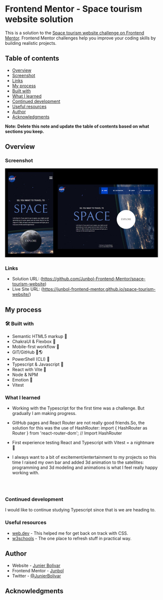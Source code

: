 # Frontend Mentor - Space tourism website solution

This is a solution to the [Space tourism website challenge on Frontend Mentor](https://www.frontendmentor.io/challenges/space-tourism-multipage-website-gRWj1URZ3). Frontend Mentor challenges help you improve your coding skills by building realistic projects.

## Table of contents

- [Overview](#overview)
- [Screenshot](#screenshot)
- [Links](#links)
- [My process](#my-process)
- [Built with](#built-with)
- [What I learned](#what-i-learned)
- [Continued development](#continued-development)
- [Useful resources](#useful-resources)
- [Author](#author)
- [Acknowledgments](#acknowledgments)

**Note: Delete this note and update the table of contents based on what sections you keep.**

## Overview

### Screenshot

![](./public/assets/images/screenshot.jpg)

### Links

- Solution URL: (https://github.com/Junbol-Frontend-Mentor/space-tourism-website)
- Live Site URL: (https://junbol-frontend-mentor.github.io/space-tourism-website/)

## My process

### 🛠 Built with

- Semantic HTML5 markup 🧾
- ChakraUI & Flexbox 🎨
- Mobile-first workflow 📱
- GIT/GitHub 🧾🌎
- PowerShell (CLI) 🧾
- Typescript & Javascript 🤖
- React with Vite 🤖
- Node & NPM
- Emotion 🤪
- Vitest

### What I learned

- Working with the Typescript for the first time was a challenge. But gradually I am making progress.

- GitHub pages and React Router are not really good friends.So, the solution for this was the use of HashRouter: import { HashRouter as Router } from 'react-router-dom'; // Import HashRouter

- First experience testing React and Typescript with Vitest = a nightmare 🤣

- I always want to a bit of excitement/entertainment to my projects so this time I raised my own bar and added 3d animation to the satellites: programming and 3d modeling and animations is what I feel really happy working with.

```



```

### Continued development

I would like to continue studying Typescript since that is we are heading to.

### Useful resources

- [web.dev](https://web.dev/learn/css) - This helped me for get back on track with CSS.
- [w3schools](https://www.w3schools.com/css/default.asp) - The one place to refresh stuff in practical way.

## Author

- Website - [Junier Bolivar](https://www.bolivarcreativedesign.com)
- Frontend Mentor - [Junbol](https://www.frontendmentor.io/profile/Junbol)
- Twitter - [@JunierBolivar](https://www.twitter.com/@JunierBolivar)

## Acknowledgments
